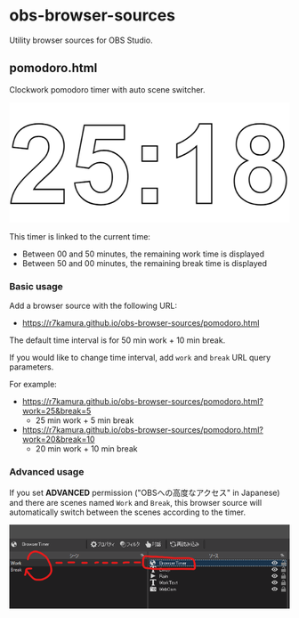 # obs-browser-sources

Utility browser sources for OBS Studio.

## pomodoro.html

Clockwork pomodoro timer with auto scene switcher.

![](images/pomodoro.png)

This timer is linked to the current time:

- Between 00 and 50 minutes, the remaining work time is displayed
- Between 50 and 00 minutes, the remaining break time is displayed

### Basic usage

Add a browser source with the following URL:

- https://r7kamura.github.io/obs-browser-sources/pomodoro.html

The default time interval is for 50 min work + 10 min break.

If you would like to change time interval, add `work` and `break` URL query parameters.

For example:

- https://r7kamura.github.io/obs-browser-sources/pomodoro.html?work=25&break=5
    - 25 min work + 5 min break
- https://r7kamura.github.io/obs-browser-sources/pomodoro.html?work=20&break=10
    - 20 min work + 10 min break

### Advanced usage

If you set **ADVANCED** permission ("OBSへの高度なアクセス" in Japanese) and there are scenes named `Work` and `Break`,
this browser source will automatically switch between the scenes according to the timer.

![](images/obs.png)
